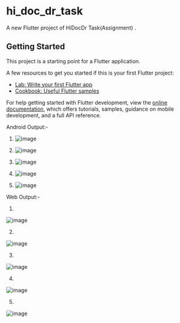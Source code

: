 # hi_doc_dr_task

A new Flutter project of HiDocDr Task(Assignment) .

## Getting Started

This project is a starting point for a Flutter application.

A few resources to get you started if this is your first Flutter project:

- [Lab: Write your first Flutter app](https://docs.flutter.dev/get-started/codelab)
- [Cookbook: Useful Flutter samples](https://docs.flutter.dev/cookbook)

For help getting started with Flutter development, view the
[online documentation](https://docs.flutter.dev/), which offers tutorials,
samples, guidance on mobile development, and a full API reference.

Android Output:-

1. ![image](https://github.com/suyash-jathar/hidocdr_task/assets/106230225/ec545866-d081-411a-85af-1c16648f8790)

2. ![image](https://github.com/suyash-jathar/hidocdr_task/assets/106230225/3e624d65-30c1-4c33-962e-298e49a2b35e)

3. ![image](https://github.com/suyash-jathar/hidocdr_task/assets/106230225/14c10798-bf4a-4f84-83c9-8ad03fddf021)

4. ![image](https://github.com/suyash-jathar/hidocdr_task/assets/106230225/3c0cfd9e-2298-459b-9b10-466093138e25)

5. ![image](https://github.com/suyash-jathar/hidocdr_task/assets/106230225/fd721738-927d-41cc-9c93-b34165177a54)

Web Output:- 

1.

![image](https://github.com/suyash-jathar/hidocdr_task/assets/106230225/51c27251-62b2-4a63-8fbe-512be1b39963)


2.

![image](https://github.com/suyash-jathar/hidocdr_task/assets/106230225/731f17f7-83f1-4e01-a2e5-be3aaeee060d)


3.

![image](https://github.com/suyash-jathar/hidocdr_task/assets/106230225/3d9910fd-12a7-438f-94f6-0275379b6b63)


4.

![image](https://github.com/suyash-jathar/hidocdr_task/assets/106230225/4009f473-0954-4e7d-8f20-0cd7d1b7f60e)

5.

![image](https://github.com/suyash-jathar/hidocdr_task/assets/106230225/3dc00fa5-116b-4d17-944c-536f72091339)

